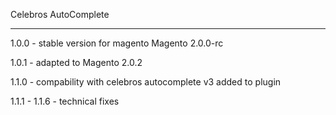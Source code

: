 Celebros AutoComplete

------------------------

1.0.0 - stable version for magento Magento 2.0.0-rc

1.0.1 - adapted to Magento 2.0.2

1.1.0 - compability with celebros autocomplete v3 added to plugin

1.1.1 - 1.1.6 - technical fixes